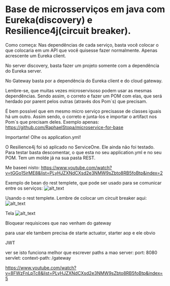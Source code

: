 # Base de microsserviços em java com Eureka(discovery) e Resilience4j(circuit breaker).

Como começa:
Nas dependências de cada serviço, basta você colocar o que colocaria em um API que você quisesse fazer normalmente. Apenas acrescente um Eureka client.

No server discovery, basta fazer um projeto somente com a dependência do Eureka server.

No Gateway basta por a dependência do Eureka client e do cloud gateway.

Lembre-se, que muitas vezes microservisoso podem usar as mesmas dependências. Sendo assim, o correto e fazer um POM com elas, que será herdado por parent pelos outras (através dos Pom`s) que precisam.

É bem possível que em mesmo micro serviço precisasse de classes iguais há um outro. Assim sendo, o correto e junta-los e importar o artifact nos Pom`s que precisam deles. Exemplo apenas:
https://github.com/RaphaelStopa/microservice-for-base

Importante! Olhe os application.yml!

O Resilience4j foi só aplicado no ServiceOne. Ele ainda não foi testado. Para testar basta descomentar, o que esta no seu application.yml e no seu POM. Tem um molde já na sua pasta REST.

Me baseei nisto:
https://www.youtube.com/watch?v=tGGo15irME8&list=PLyHJZXNdCXsd2e3NMW9sZbto8RB5foBtp&index=2

Exemplo de bean do rest templete, que pode ser usado para se comunicar entre os serviços:
![alt_text](https://github.com/RaphaelStopa/microsservi-o-base/blob/master/exemplo%20de%20bean%20de%20rest%20templete.png)

Usando o rest templete. Lembre de colocar um circuit breaker aqui:
![alt_text](https://github.com/RaphaelStopa/microsservi-o-base/blob/master/usando%20rest%20templete%2C%20lembre%20que%20poder%20dar%20um%20erro%20se%20o%20outro%20serviso%20caiu%2C%20etao%20ter%20que%20usar%20o%20circuit%20breaker.png)

Tela
![alt_text](https://github.com/RaphaelStopa/microsservi-o-base/blob/master/eureka%20tela.png)

Bloquear requisicoes que nao venham do gateway

para usar ele tambem precisa de starte actuator, starter aop e ele obvio

JWT

ver se isto funciona melhor que escrever paths a mao
server:
port: 8080
servlet:
context-path: /gateway

https://www.youtube.com/watch?v=8FWzFnLpTc8&list=PLyHJZXNdCXsd2e3NMW9sZbto8RB5foBtp&index=5
